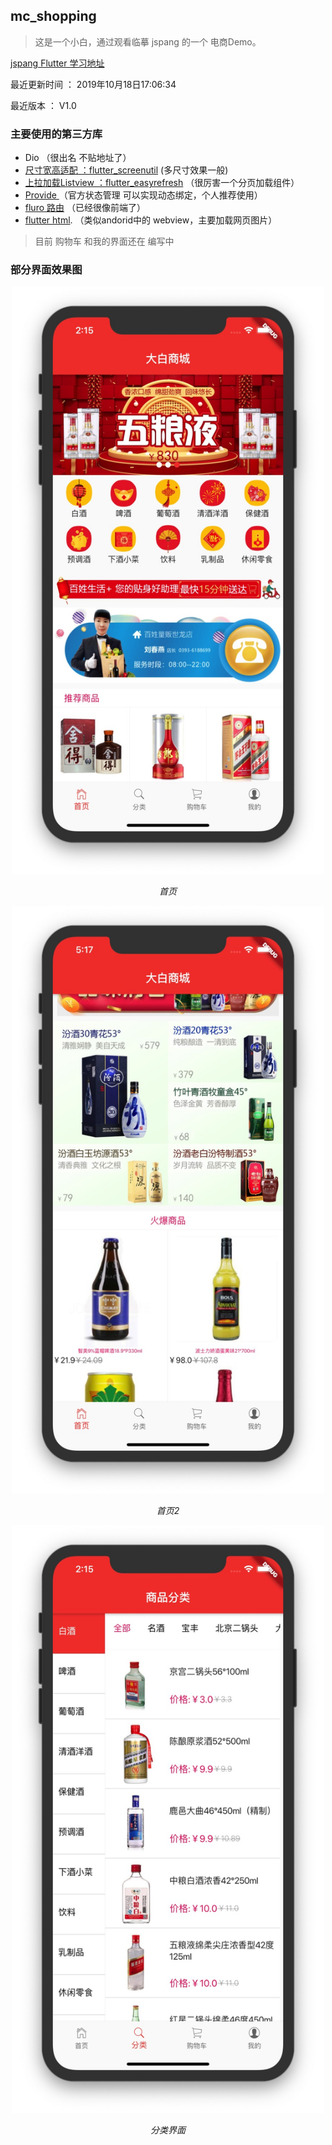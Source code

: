 ## mc_shopping

> 这是一个小白，通过观看临摹 jspang 的一个 电商Demo。

[jspang Flutter 学习地址](https://jspang.com/posts/2019/03/01/flutter-shop.html)

最近更新时间 ： 2019年10月18日17:06:34 

最近版本 ： V1.0

### 主要使用的第三方库
 - Dio （很出名 不贴地址了）
 - [尺寸宽高适配 ：flutter_screenutil](https://github.com/OpenFlutter/flutter_screenutil) (多尺寸效果一般)
 - [上拉加载Listview ：flutter_easyrefresh](https://github.com/xuelongqy/flutter_easyrefresh) （很厉害一个分页加载组件）
 - [Provide ](https://github.com/google/flutter-provide) （官方状态管理 可以实现动态绑定，个人推荐使用）
 - [fluro 路由](https://github.com/theyakka/fluro)  （已经很像前端了）
 - [flutter html](https://github.com/Sub6Resources/flutter_html). （类似andorid中的 webview，主要加载网页图片）
 
 
>目前 购物车 和我的界面还在 编写中
 
### 部分界面效果图 
<p align="center">
	<img src="https://github.com/yangmingchuan/mc_shopping/blob/master/img/mc_home.png"  width="500" height="940">
	<p align="center">
		<em>首页</em>
	</p>
</p>

<p align="center">
	<img src="https://github.com/yangmingchuan/mc_shopping/blob/master/img/mc_home2.png"  width="500" height="940">
	<p align="center">
		<em>首页2</em>
	</p>
</p>


<p align="center">
	<img src="https://github.com/yangmingchuan/mc_shopping/blob/master/img/mc_list.png"  width="500" height="940">
	<p align="center">
		<em>分类界面</em>
	</p>
</p>




